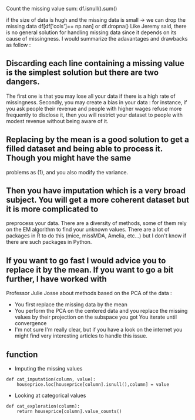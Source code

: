 Count the missing value sum:
  df.isnull().sum()
  
if the size of data is hugh and the missing data is small -> we can drop the missing data
  df[df['cols']== np.nan] or df.dropna()
Like Jeremy said, there is no general solution for handling missing data since it depends on
its cause of missingness. I would summarize the adavantages and drawbacks as follow :

## Discarding each line containing a missing value is the simplest solution but there are two dangers. 
The first one is that you may lose all your data if there is a high rate of missingness. Secondly, you may create a bias
in your data : for instance, if you ask people their revenue and people with higher wages refuse more frequently to disclose
it, then you will restrict your dataset to people with modest revenue without being aware of it.
## Replacing by the mean is a good solution to get a filled dataset and being able to process it. Though you might have the same
problems as (1), and you also modify the variance.
## Then you have imputation which is a very broad subject. You will get a more coherent dataset but it is more complicated to 
preprocess your data. There are a diversity of methods, some of them rely on the EM algorithm to find your unknown values.
There are a lot of packages in R to do this (mice, missMDA, Amelia, etc…) but I don't know if there are such packages in 
Python.
## If you want to go fast I would advice you to replace it by the mean. If you want to go a bit further, I have worked with 
Professor Julie Josse about methods based on the PCA of the data :

* You first replace the missing data by the mean
* You perform the PCA on the centered data and you replace the missing values by their projection on the subspace you got
You iterate until convergence
* I'm not sure I'm really clear, but if you have a look on the internet you might find very interesting articles to handle 
this issue.
## function
* Imputing the missing values
```
def cat_imputation(column, value):
    houseprice.loc[houseprice[column].isnull(),column] = value
```
* Looking at categorical values
```
def cat_exploration(column):
    return houseprice[column].value_counts()
```

